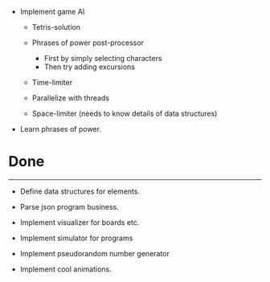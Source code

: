 - Implement game AI

    * Tetris-solution
    * Phrases of power post-processor

        - First by simply selecting characters
        - Then try adding excursions

    * Time-limiter
    * Parallelize with threads
    * Space-limiter (needs to know details of data structures)

- Learn phrases of power.

# Done
---
- Define data structures for elements.

- Parse json program business.

- Implement visualizer for boards etc.

- Implement simulator for programs

- Implement pseudorandom number generator

- Implement cool animations.
